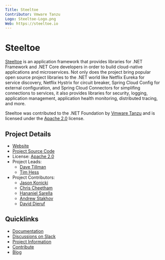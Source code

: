 ```yaml
---
Title: Steeltoe
Contributor: Vmware Tanzu
Logo: Steeltoe-Logo.png
Web: https://steeltoe.io
---
```

# Steeltoe

[Steeltoe](https://steeltoe.io) is an application framework that provides libraries for .NET Framework and .NET Core developers in order to build cloud-native applications and microservices. Not only does the project bring popular open source project libraries to the .NET world like Netflix Eureka for service discovery, Netflix Hystrix for circuit breaker, Spring Cloud Config for external configuration, and Spring Cloud Connectors for simplifing connections to services, it also provides libraries for security, logging, application management, application health monitoring, distributed tracing, and more. 

Steeltoe was contributed to the .NET Foundation by [Vmware Tanzu](https://tanzu.vmware.com) and is licensed under the [Apache 2.0](https://opensource.org/licenses/Apache-2.0) license.

## Project Details

* [Website](https://steeltoe.io)
* [Project Source Code](https://github.com/SteeltoeOSS)
* License: [Apache 2.0](https://opensource.org/licenses/Apache-2.0)
* Project Leads: 
  * [Dave Tillman](https://github.com/dtillman)
  * [Tim Hess](https://github.com/TimHess)
* Project Contributors:
  * [Jason Konicki](https://github.com/jkonicki)
  * [Chris Cheetham](https://github.com/ccheetham) 
  * [Hananiel Sarella](https://github.com/hananiel)
  * [Andrew Stakhov](https://github.com/macsux)
  * [David Dieruf](https://github.com/ddieruf)

## Quicklinks

* [Documentation](https://steeltoe.io/docs)
* [Discussions on Slack](https://slack.steeltoe.io) 
* [Project Information](https://github.com/SteeltoeOSS/Home/blob/master/README.md)
* [Contribute](https://github.com/SteeltoeOSS/Home/blob/master/project-docs/contributing.md)
* [Blog](https://steeltoe.io)